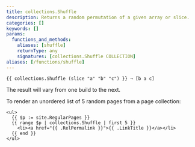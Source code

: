 ```yaml
---
title: collections.Shuffle
description: Returns a random permutation of a given array or slice.
categories: []
keywords: []
params:
  functions_and_methods:
    aliases: [shuffle]
    returnType: any
    signatures: [collections.Shuffle COLLECTION]
aliases: [/functions/shuffle]
---
```


```go-html-template
{{ collections.Shuffle (slice "a" "b" "c") }} → [b a c] 
```

The result will vary from one build to the next.

To render an unordered list of 5 random pages from a page collection:

```go-html-template
<ul>
  {{ $p := site.RegularPages }}
  {{ range $p | collections.Shuffle | first 5 }}
    <li><a href="{{ .RelPermalink }}">{{ .LinkTitle }}</a></li>
  {{ end }}
</ul>
```
